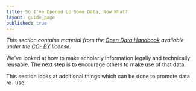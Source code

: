 ```yaml
---
title: So I've Opened Up Some Data, Now What?
layout: guide_page
published: true
---
```


_This section contains material from the [Open Data
Handbook](http://opendatahandbook.org/) available under the [CC-
BY](http://creativecommons.org/licenses/by/3.0/) license._

We've looked at how to make scholarly information legally and technically
reusable. The next step is to encourage others to make use of that data.

This section looks at additional things which can be done to promote data re-
use.

